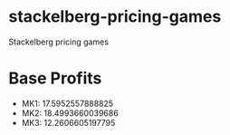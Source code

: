 # stackelberg-pricing-games
Stackelberg pricing games


# Base Profits
- MK1: 17.5952557888825
- MK2: 18.4993660039686
- MK3: 12.2606605197795